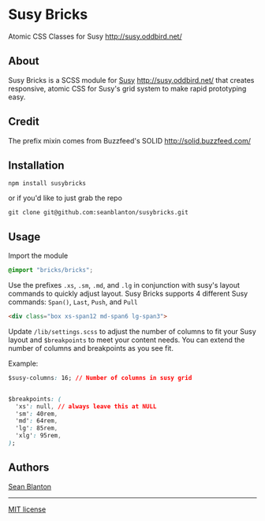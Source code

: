 # Susy Bricks

Atomic CSS Classes for Susy <http://susy.oddbird.net/>


## About

Susy Bricks is a SCSS module for [Susy](https://github.com/oddbird/susy) <http://susy.oddbird.net/> that creates responsive, atomic CSS for Susy's grid system to make rapid prototyping easy.


## Credit

The prefix mixin comes from Buzzfeed's SOLID <http://solid.buzzfeed.com/>


## Installation

```
npm install susybricks
```

or if you'd like to just grab the repo
````
git clone git@github.com:seanblanton/susybricks.git
````


## Usage

Import the module 
```css
@import "bricks/bricks";
````

Use the prefixes `.xs`, `.sm`, `.md`, and `.lg` in conjunction with susy's layout commands to quickly adjust layout. 
Susy Bricks supports 4 different Susy commands: `Span()`, `Last`, `Push`, and `Pull`

```html
<div class="box xs-span12 md-span6 lg-span3"> 
````

Update `/lib/settings.scss` to adjust the number of columns to fit your Susy layout and `$breakpoints` to meet your content needs. 
You can extend the number of columns and breakpoints as you see fit.

Example:
```css
$susy-columns: 16; // Number of columns in susy grid


$breakpoints: (
  'xs': null, // always leave this at NULL
  'sm': 40rem, 
  'md': 64rem,
  'lg': 85rem,
  'xlg': 95rem,
);

````



## Authors

[Sean Blanton](http://www.sean-blanton.com)


---

[MIT license](LICENSE.md)
